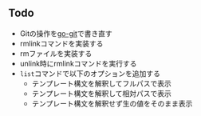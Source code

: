 ## Todo

- Gitの操作を[go-git](https://github.com/go-git/go-git)で書き直す
- rmlinkコマンドを実装する
- rmファイルを実装する
- unlink時にrmlinkコマンドを実行する
- `list`コマンドで以下のオプションを追加する
  - テンプレート構文を解釈してフルパスで表示
  - テンプレート構文を解釈して相対パスで表示
  - テンプレート構文を解釈せず生の値をそのまま表示

